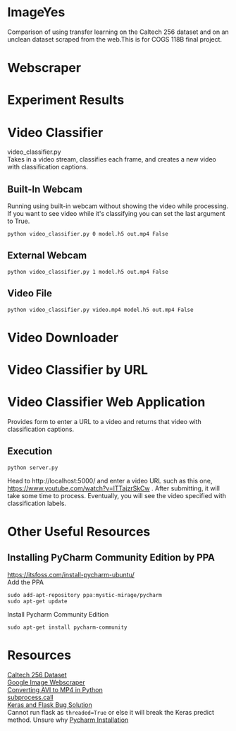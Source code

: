 # ImageYes
Comparison of using transfer learning on the Caltech 256 dataset and on an unclean dataset scraped from the web.This is for COGS 118B final project.  

# Webscraper

# Experiment Results

# Video Classifier
video_classifier.py  
Takes in a video stream, classifies each frame, and creates a new video with classification captions.
## Built-In Webcam
Running using built-in webcam without showing the video while processing. If you want to see video while it's classifying you can set the last argument to True.
```
python video_classifier.py 0 model.h5 out.mp4 False
```

## External Webcam
```
python video_classifier.py 1 model.h5 out.mp4 False
```

## Video File
```
python video_classifier.py video.mp4 model.h5 out.mp4 False
```

# Video Downloader

# Video Classifier by URL

# Video Classifier Web Application
Provides form to enter a URL to a video and returns that video with classification captions.
## Execution
```
python server.py
```
Head to http://localhost:5000/ and enter a video URL such as this one, https://www.youtube.com/watch?v=lTTajzrSkCw . After submitting, it will take some time to process. Eventually, you will see the video specified with classification labels.
# Other Useful Resources

## Installing PyCharm Community Edition by PPA
https://itsfoss.com/install-pycharm-ubuntu/  
Add the PPA
```
sudo add-apt-repository ppa:mystic-mirage/pycharm
sudo apt-get update
```
Install Pycharm Community Edition
```
sudo apt-get install pycharm-community
```


# Resources
[Caltech 256 Dataset](http://www.vision.caltech.edu/Image_Datasets/Caltech256/)  
[Google Image Webscraper](https://github.com/hardikvasa/google-images-download)  
[Converting AVI to MP4 in Python](https://stackoverflow.com/questions/22748617/python-avi-to-mp4)  
[subprocess.call](http://www.pythonforbeginners.com/os/subprocess-for-system-administrators)  
[Keras and Flask Bug Solution](https://stackoverflow.com/questions/43822458/loading-a-huge-keras-model-into-a-flask-app/47991642#47991642)  
Cannot run flask as ```threaded=True``` or else it will break the Keras predict method. Unsure why
[Pycharm Installation](https://itsfoss.com/install-pycharm-ubuntu/)  

